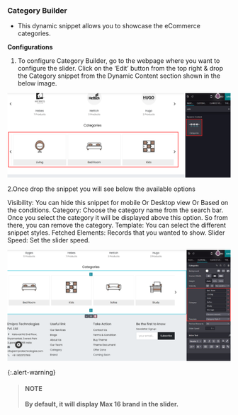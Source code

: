 
### Category Builder


* This dynamic snippet allows you to showcase the eCommerce categories.


**Configurations**

1. To configure Category Builder, go to the webpage where you want to configure the slider. Click on the ‘Edit’ button from the top right & drop the Category snippet from the Dynamic Content section shown in the below image.

![](./images/category.png)

2.Once drop the snippet you will see below the available options

Visibility: You can hide this snippet for mobile Or Desktop view Or Based on the conditions.
Category: Choose the category name from the search bar. Once you select the category it will be displayed above this option. So from there, you can remove the category.
Template: You can select the different snippet styles.
Fetched Elements: Records that you wanted to show.
Slider Speed: Set the slider speed.


![](./images/Category-configuration.png)


{:.alert-warning} 
> 
> #### NOTE
> 
> **By default, it will display Max 16 brand in the slider.**
> 

